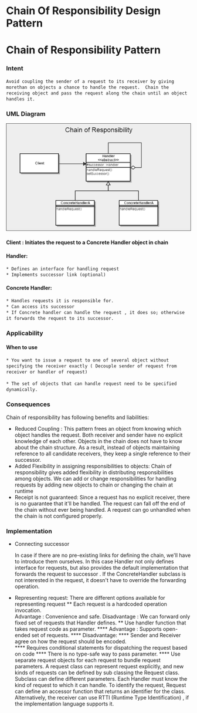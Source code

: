 # Chain Of Responsibility Design Pattern

# Chain of Responsibility Pattern

### Intent

	Avoid coupling the sender of a request to its receiver by giving morethan on objects a chance to handle the request.  Chain the receiving object and pass the request along the chain until an object handles it.

### UML Diagram
![Chain Of Responsibility UML Diagram](https://github.com/deepaksama/Images/blob/master/DesignPatterns/chain_of_responsibility.png)  

#### Client :  Initiates the request to a  Concrete Handler object in chain

#### Handler: 
	* Defines an interface for handling request
	* Implements successor link (optional)

#### Concrete Handler: 
	* Handles requests it is responsible for.
	* Can access its successor
	* If Concrete handler can handle the request , it does so; otherwise it forwards the request to its successor.

### Applicability

#### When to use

	* You want to issue a request to one of several object without specifying the receiver exactly ( Decouple sender of request from receiver or handler of request)

	* The set of objects that can handle request need to be specified dynamically.

### Consequences


Chain of responsibility has following benefits and liabilities:
* Reduced Coupling : 
This pattern frees an object from knowing which object handles the request. Both receiver and sender have no explicit knowledge of each other. Objects in the chain does not have to know about the chain structure. As a result, instead of objects maintaining reference to all candidate receivers, they keep a single reference to their successor.
* Added Flexibility in assigning responsibilities to objects: 
Chain of responsibility gives added flexibility in distributing responsibilities among objects. We can add or change responsibilities for handling requests by adding new objects to chain or changing the chain at runtime
* Receipt is not guaranteed: 
Since a request has no explicit receiver, there is no guarantee that it'll be handled. The request can fall off the end of the chain without ever being handled. A request can go unhandled when the chain is not configured properly.

### Implementation

* Connecting successor 

	In case if there are no pre-existing links for defining the chain, we'll have to introduce them ourselves.   In this case Handler not only defines  interface for requests, but also provides the default implementation that forwards the request to successor .  If the ConcreteHandler subclass is not interested in the request, it doesn't have to override the forwarding operation.

* Representing request:
	There are different options available for representing request
** Each request is a hardcoded operation invocation.  
		Advantage : Convenience and safe.
		Disadvantage : We can forward only fixed set of requests that Handler defines.
** Use handler function that takes request code as parameter.
**** Advantage : Supports open-ended set of requests.
**** Disadvantage: 
**** Sender and Receiver agree on how the request should be encoded.  
**** Requires conditional statements for dispatching the request based on code
**** There is no type-safe way to pass parameter. 
**** Use separate request objects for each request to bundle request parameters.  A request class can represent request explicitly, and new kinds of requests can be defined by sub classing the Request class.  Subclass can define different parameters.  Each Handler must know the kind of request to which it can handle.   To identify the request, Request can define an accessor function that returns an identifier for the class.  Alternatively, the receiver can use RTTI (Runtime Type Identification) , if the implementation language supports it.

